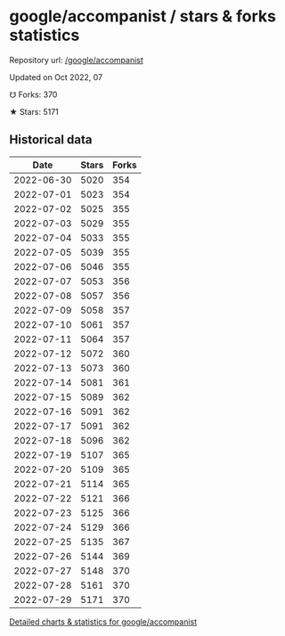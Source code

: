 # google/accompanist / stars & forks statistics

Repository url: [/google/accompanist](https://github.com/google/accompanist)

Updated on Oct 2022, 07

☋ Forks: 370

★ Stars: 5171

## Historical data
| Date | Stars | Forks |
|------|-------|-------|
| 2022-06-30 | 5020 | 354 | 
| 2022-07-01 | 5023 | 354 | 
| 2022-07-02 | 5025 | 355 | 
| 2022-07-03 | 5029 | 355 | 
| 2022-07-04 | 5033 | 355 | 
| 2022-07-05 | 5039 | 355 | 
| 2022-07-06 | 5046 | 355 | 
| 2022-07-07 | 5053 | 356 | 
| 2022-07-08 | 5057 | 356 | 
| 2022-07-09 | 5058 | 357 | 
| 2022-07-10 | 5061 | 357 | 
| 2022-07-11 | 5064 | 357 | 
| 2022-07-12 | 5072 | 360 | 
| 2022-07-13 | 5073 | 360 | 
| 2022-07-14 | 5081 | 361 | 
| 2022-07-15 | 5089 | 362 | 
| 2022-07-16 | 5091 | 362 | 
| 2022-07-17 | 5091 | 362 | 
| 2022-07-18 | 5096 | 362 | 
| 2022-07-19 | 5107 | 365 | 
| 2022-07-20 | 5109 | 365 | 
| 2022-07-21 | 5114 | 365 | 
| 2022-07-22 | 5121 | 366 | 
| 2022-07-23 | 5125 | 366 | 
| 2022-07-24 | 5129 | 366 | 
| 2022-07-25 | 5135 | 367 | 
| 2022-07-26 | 5144 | 369 | 
| 2022-07-27 | 5148 | 370 | 
| 2022-07-28 | 5161 | 370 | 
| 2022-07-29 | 5171 | 370 | 


[Detailed charts & statistics for google/accompanist](https://reviewgithub.com/rep/google/accompanist)
